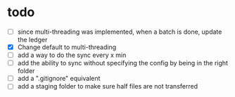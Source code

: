 # todo
- [ ] since multi-threading was implemented, when a batch is done, update the ledger
- [x] Change default to multi-threading
- [ ] add a way to do the sync every x min
- [ ] add the ability to sync without specifying the config by being in the right folder
- [ ] add a ".gitignore" equivalent
- [ ] add a staging folder to make sure half files are not transferred